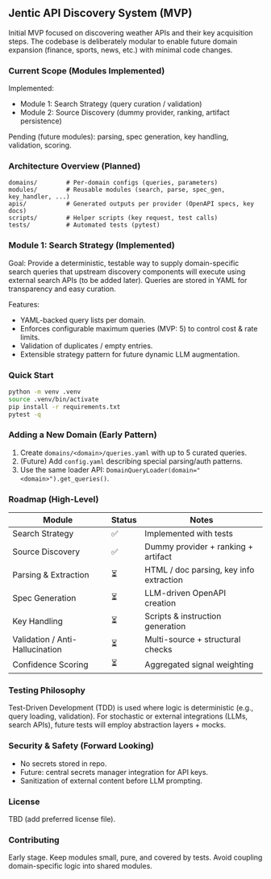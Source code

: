 ## Jentic API Discovery System (MVP)

Initial MVP focused on discovering weather APIs and their key acquisition steps. The codebase is deliberately modular to enable future domain expansion (finance, sports, news, etc.) with minimal code changes.

### Current Scope (Modules Implemented)
Implemented:
- Module 1: Search Strategy (query curation / validation)
- Module 2: Source Discovery (dummy provider, ranking, artifact persistence)

Pending (future modules): parsing, spec generation, key handling, validation, scoring.

### Architecture Overview (Planned)
```
domains/        # Per-domain configs (queries, parameters)
modules/        # Reusable modules (search, parse, spec_gen, key_handler, ...)
apis/           # Generated outputs per provider (OpenAPI specs, key docs)
scripts/        # Helper scripts (key request, test calls)
tests/          # Automated tests (pytest)
```

### Module 1: Search Strategy (Implemented)
Goal: Provide a deterministic, testable way to supply domain-specific search queries that upstream discovery components will execute using external search APIs (to be added later). Queries are stored in YAML for transparency and easy curation.

Features:
- YAML-backed query lists per domain.
- Enforces configurable maximum queries (MVP: 5) to control cost & rate limits.
- Validation of duplicates / empty entries.
- Extensible strategy pattern for future dynamic LLM augmentation.

### Quick Start
```bash
python -m venv .venv
source .venv/bin/activate
pip install -r requirements.txt
pytest -q
```

### Adding a New Domain (Early Pattern)
1. Create `domains/<domain>/queries.yaml` with up to 5 curated queries.
2. (Future) Add `config.yaml` describing special parsing/auth patterns.
3. Use the same loader API: `DomainQueryLoader(domain="<domain>").get_queries()`.

### Roadmap (High-Level)
| Module | Status | Notes |
|--------|--------|-------|
| Search Strategy | ✅ | Implemented with tests |
| Source Discovery | ✅ | Dummy provider + ranking + artifact |
| Parsing & Extraction | ⏳ | HTML / doc parsing, key info extraction |
| Spec Generation | ⏳ | LLM-driven OpenAPI creation |
| Key Handling | ⏳ | Scripts & instruction generation |
| Validation / Anti-Hallucination | ⏳ | Multi-source + structural checks |
| Confidence Scoring | ⏳ | Aggregated signal weighting |

### Testing Philosophy
Test-Driven Development (TDD) is used where logic is deterministic (e.g., query loading, validation). For stochastic or external integrations (LLMs, search APIs), future tests will employ abstraction layers + mocks.

### Security & Safety (Forward Looking)
- No secrets stored in repo.
- Future: central secrets manager integration for API keys.
- Sanitization of external content before LLM prompting.

### License
TBD (add preferred license file).

### Contributing
Early stage. Keep modules small, pure, and covered by tests. Avoid coupling domain-specific logic into shared modules.
